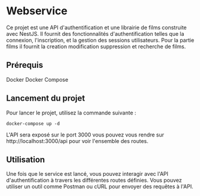 # Webservice
Ce projet est une API d'authentification et une librairie de films construite avec NestJS. Il fournit des fonctionnalités d'authentification telles que la connexion, l'inscription, et la gestion des sessions utilisateurs. Pour la partie films il fournit la creation modification suppression et recherche de films.
## Prérequis
Docker
Docker Compose
## Lancement du projet
Pour lancer le projet, utilisez la commande suivante :

```docker-compose up -d```

L'API sera exposé sur le port 3000 vous pouvez vous rendre sur http://localhost:3000/api pour voir l'ensemble des routes.
## Utilisation
Une fois que le service est lancé, vous pouvez interagir avec l'API d'authentification à travers les différentes routes définies. Vous pouvez utiliser un outil comme Postman ou cURL pour envoyer des requêtes à l'API.
